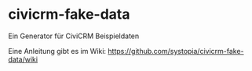 civicrm-fake-data
=================

Ein Generator für CiviCRM Beispieldaten

Eine Anleitung gibt es im Wiki: https://github.com/systopia/civicrm-fake-data/wiki
